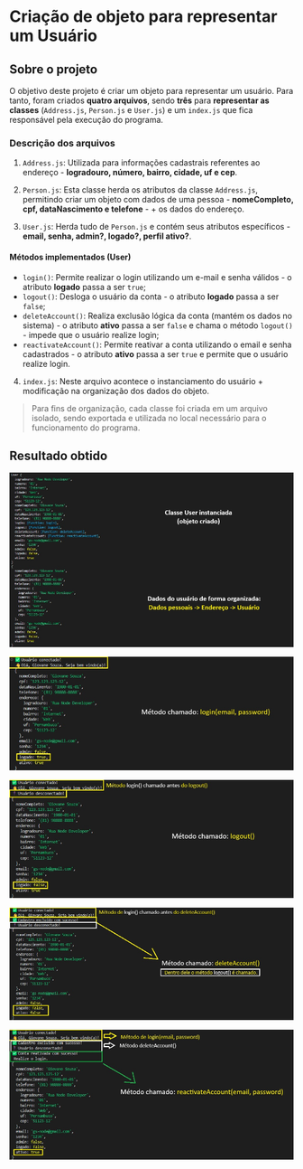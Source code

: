# Criação de objeto para representar um Usuário

## Sobre o projeto

O objetivo deste projeto é criar um objeto para representar um usuário. 
Para tanto, foram criados **quatro arquivos**, sendo **três** para **representar as classes** (`Address.js`, `Person.js` e `User.js`) e um `index.js` que fica responsável pela execução do programa.

### Descrição dos arquivos

1. `Address.js`: Utilizada para informações cadastrais referentes ao endereço - **logradouro, número, bairro, cidade, uf e cep**.

1. `Person.js`: Esta classe herda os atributos da classe `Address.js`, permitindo criar um objeto com dados de uma pessoa - **nomeCompleto, cpf, dataNascimento e telefone** - + os dados do endereço.

1. `User.js`: Herda tudo de `Person.js` e contém seus atributos específicos - **email, senha, admin?, logado?, perfil ativo?**.

#### Métodos implementados (User)
* `login()`: Permite realizar o login utilizando um e-mail e senha válidos - o atributo **logado** passa a ser `true`;
* `logout()`: Desloga o usuário da conta - o atributo **logado** passa a ser `false`;
* `deleteAccount()`: Realiza exclusão lógica da conta (mantém os dados no sistema) - o atributo **ativo** passa a ser `false` e chama o método `logout()` - impede que o usuário realize login;
* `reactivateAccount()`: Permite reativar a conta utilizando o email e senha cadastrados - o atributo **ativo** passa a ser `true` e permite que o usuário realize login.


4. `index.js`: Neste arquivo acontece o instanciamento do usuário + modificação na organização dos dados do objeto.


> Para fins de organização, cada classe foi criada em um arquivo isolado, sendo exportada e utilizada no local necessário para o funcionamento do programa.


## Resultado obtido

![Resultado: Usuário criado](screenshots/objeto.jpg "Resultado do objeto com os dados do usuário criado.")

![Resultado: Usuário logado](screenshots/login.jpg "Resultado chamada do método login().")

![Resultado: Usuário deslogado](screenshots/logout.jpg "Resultado chamada do método logout().")

![Resultado: Exclusão lógica de conta](screenshots/deleteAccount.jpg "Resultado chamada do método deleteAccount().")

![Resultado: Reativação de conta](screenshots/reactivateAccount.jpg "Resultado chamada do método reactivateAccount().")